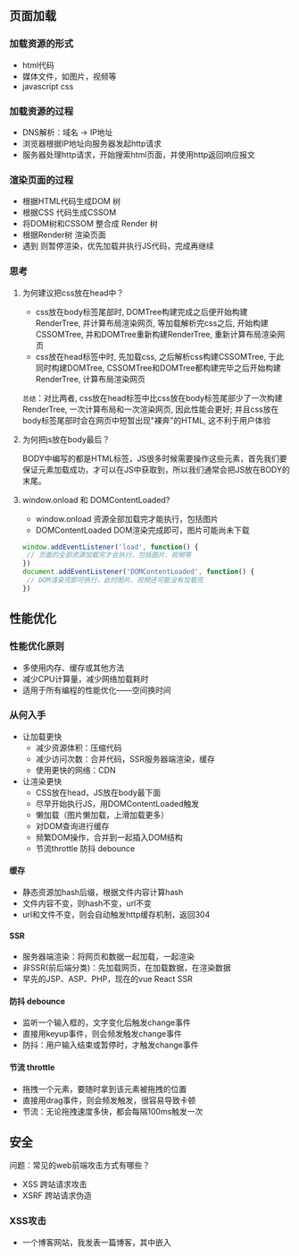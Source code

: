 ## 页面加载

### 加载资源的形式

- html代码
- 媒体文件，如图片，视频等
- javascript css

### 加载资源的过程

- DNS解析：域名 -> IP地址
- 浏览器根据IP地址向服务器发起http请求
- 服务器处理http请求，开始搜索html页面，并使用http返回响应报文

### 渲染页面的过程

- 根据HTML代码生成DOM 树
- 根据CSS 代码生成CSSOM
- 将DOM树和CSSOM 整合成 Render 树
- 根据Render树 渲染页面
- 遇到 <srcipt> 则暂停渲染，优先加载并执行JS代码，完成再继续

### 思考

1. 为何建议把css放在head中？

   - css放在body标签尾部时, DOMTree构建完成之后便开始构建RenderTree, 并计算布局渲染网页, 等加载解析完css之后, 开始构建CSSOMTree, 并和DOMTree重新构建RenderTree, 重新计算布局渲染网页
   - css放在head标签中时, 先加载css, 之后解析css构建CSSOMTree, 于此同时构建DOMTree, CSSOMTree和DOMTree都构建完毕之后开始构建RenderTree, 计算布局渲染网页

   `总结`：对比两者, css放在head标签中比css放在body标签尾部少了一次构建RenderTree, 一次计算布局和一次渲染网页, 因此性能会更好; 并且css放在body标签尾部时会在网页中短暂出现"裸奔"的HTML, 这不利于用户体验

2. 为何把js放在body最后？

   BODY中编写的都是HTML标签，JS很多时候需要操作这些元素，首先我们要保证元素加载成功，才可以在JS中获取到，所以我们通常会把JS放在BODY的末尾。

3. window.onload 和 DOMContentLoaded?

   - window.onload 资源全部加载完才能执行，包括图片
   - DOMContentLoaded DOM渲染完成即可，图片可能尚未下载

   ```javascript
   window.addEventListener('load', function() {
   	// 页面的全部资源加载完才会执行，包括图片、视频等
   })
   document.addEventListener('DOMContentLoaded', function() {
   	// DOM渲染完即可执行，此时图片、视频还可能没有加载完
   })
   ```

## 性能优化

### 性能优化原则

- 多使用内存、缓存或其他方法
- 减少CPU计算量，减少网络加载耗时
- 适用于所有编程的性能优化——空间换时间

### 从何入手

- 让加载更快
  - 减少资源体积：压缩代码
  - 减少访问次数：合并代码，SSR服务器端渲染，缓存
  - 使用更快的网络：CDN
- 让渲染更快
  - CSS放在head，JS放在body最下面
  - 尽早开始执行JS，用DOMContentLoaded触发
  - 懒加载（图片懒加载，上滑加载更多）
  - 对DOM查询进行缓存
  - 频繁DOM操作，合并到一起插入DOM结构
  - 节流throttle 防抖 debounce

#### 缓存

- 静态资源加hash后缀，根据文件内容计算hash
- 文件内容不变，则hash不变，url不变
- url和文件不变，则会自动触发http缓存机制，返回304

#### SSR

- 服务器端渲染：将网页和数据一起加载，一起渲染
- 非SSR(前后端分类)：先加载网页，在加载数据，在渲染数据
- 早先的JSP、ASP、PHP，现在的vue React SSR

#### 防抖 debounce

- 监听一个输入框的，文字变化后触发change事件
- 直接用keyup事件，则会频发触发change事件
- 防抖：用户输入结束或暂停时，才触发change事件

#### 节流 throttle

- 拖拽一个元素，要随时拿到该元素被拖拽的位置
- 直接用drag事件，则会频发触发，很容易导致卡顿
- 节流：无论拖拽速度多快，都会每隔100ms触发一次

## 安全

问题：常见的web前端攻击方式有哪些？

- XSS 跨站请求攻击
- XSRF 跨站请求伪造

### XSS攻击

- 一个博客网站，我发表一篇博客，其中嵌入<script>脚本
- 脚本内容：获取cookie，发送到我的服务器（服务器配合跨域）
- 发布这篇博客，有人查看它，我轻松收割访问者的cookie

#### XSS预防

```
替换特殊字符，如<变成&lt;  > 变成&gt;
<script>变为&lt;script&gt;  直接显示，而不会作为脚本执行
前端要替换，后端也要替换，都做总不会有错
```

可以使用[xss npm包](https://www.npmjs.com/package/xss)来预防

```bash
# 安装
npm install xss -S
```

```javascript
// 使用
var xss = require("xss");
var html = xss('<script>alert("xss");</script>');
console.log(html);
```

### XSRF攻击

- 你正在购物，看中了某个商品，商品id是100
- 付费接口是xxx.com/pay?id=100,但没有任何验证
- 我是攻击者，我看中了一个商品，id是200
- 我向你发送一封电子邮件，邮件标题很吸引人
- 但邮件正文隐藏着`<img src =xxx.com/pay?id=200 />`
- 你一查看邮件，就帮我购买了id是200的商品

#### XSRF预防

- 使用post接口
- 增加验证，例如密码、短信验证码、指纹等
